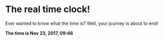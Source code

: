 # The real time clock!

Ever wanted to know what the time is? Well, your journey is about to end!

**The time is Nov 23, 2017, 09:46**
